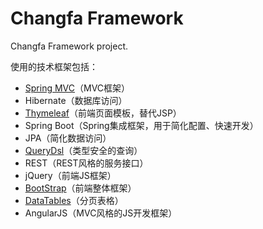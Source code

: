 Changfa Framework
========================

Changfa Framework project.


使用的技术框架包括：

- [Spring MVC](http://spring.io/guides)（MVC框架）
- Hibernate（数据库访问）
- [Thymeleaf](http://www.thymeleaf.org/)（前端页面模板，替代JSP）
- Spring Boot（Spring集成框架，用于简化配置、快速开发）
- JPA（简化数据访问）
- [QueryDsl](http://www.querydsl.com/)（类型安全的查询）
- REST（REST风格的服务接口）
- jQuery（前端JS框架）
- [BootStrap](http://v3.bootcss.com/)（前端整体框架）
- [DataTables](http://datatables.net/)（分页表格）
- AngularJS（MVC风格的JS开发框架）

